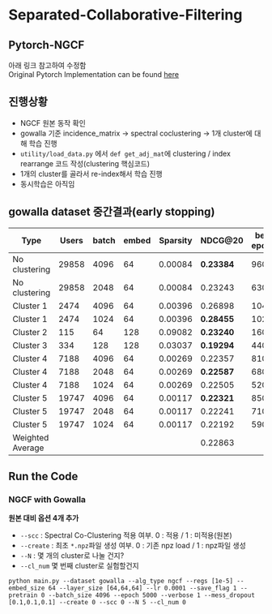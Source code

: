 # Separated-Collaborative-Filtering

## Pytorch-NGCF
아래 링크 참고하여 수정함    
Original Pytorch  Implementation can be found [here](https://github.com/liu-jc/PyTorch_NGCF)

## 진행상황
- NGCF 원본 동작 확인
- gowalla 기준 incidence_matrix -> spectral coclustering -> 1개 cluster에 대해 학습 진행
- ```utility/load_data.py``` 에서 ```def get_adj_mat```에 clustering / index rearrange 코드 작성(clustering 핵심코드)
- 1개의 cluster를 골라서 re-index해서 학습 진행
- 동시학습은 아직임
## gowalla dataset 중간결과(early stopping)

|Type|Users|batch|embed|Sparsity|NDCG@20|best epoch|
|------|---|---|---|---|---|---|
|No clustering|29858|4096|64|0.00084|**0.23384**|960|
|No clustering|29858|2048|64|0.00084|0.23243|630|
|Cluster 1|2474|4096|64|0.00396|0.26898|1040|
|Cluster 1|2474|1024|64|0.00396|**0.28455**|1020|
|Cluster 2|115|64|128|0.09082|**0.23240**|160|
|Cluster 3|334|128|128|0.03037|**0.19294**|440|
|Cluster 4|7188|4096|64|0.00269|0.22357|810|
|Cluster 4|7188|2048|64|0.00269|**0.22587**|680|
|Cluster 4|7188|1024|64|0.00269|0.22505|520|
|Cluster 5|19747|4096|64|0.00117|**0.22321**|850|
|Cluster 5|19747|2048|64|0.00117|0.22241|710|
|Cluster 5|19747|1024|64|0.00117|0.22192|590|
|Weighted Average|||||0.22863||

## Run the Code
### NGCF with Gowalla

**원본 대비 옵션 4개 추가** 
- ```--scc``` : Spectral Co-Clustering 적용 여부. 0 : 적용 / 1 : 미적용(원본)
- ```--create``` : 최초 ```*.npz```파일 생성 여부. 0 : 기존 npz load / 1 : npz파일 생성    
- ```--N``` : 몇 개의 cluster로 나눌 건지?
- ```--cl_num``` 몇 번째 cluster로 실험할건지

```
python main.py --dataset gowalla --alg_type ngcf --regs [1e-5] --embed_size 64 --layer_size [64,64,64] --lr 0.0001 --save_flag 1 --pretrain 0 --batch_size 4096 --epoch 5000 --verbose 1 --mess_dropout [0.1,0.1,0.1] --create 0 --scc 0 --N 5 --cl_num 0

```
